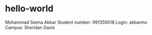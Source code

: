 # hello-world

Mohammad Seena Akbar
Student number: 991359018
Login: akbarmo
Campus: Sheridan Davis
